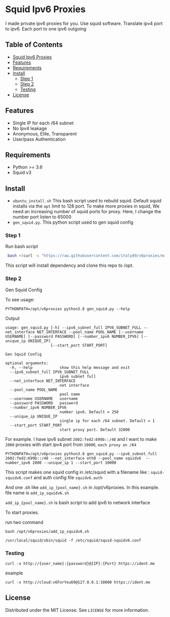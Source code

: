 # Squid Ipv6 Proxies

I made private ipv6 proxies for you. Use squid software. Translate ipv4 port to ipv6. Each port to one ipv6 outgoing

## Table of Contents

<!--ts-->
  * [Squid Ipv6 Proxies](#squid-ipv6-proxies)
  * [Features](#features)
  * [Requirements](#requirements)
  * [Install](#install)
     * [Step 1](#step-1)
     * [Step 2](#step-2)
     * [Testing](#testing)
  * [License](#license)

<!-- Added by: gcb, at: Thu 29 Oct 2020 02:12:41 PM +07 -->

<!--te-->

## Features

* Single IP for each /64 subnet
* No Ipv4 leakage
* Anonymous, Elite, Transparent
* User/pass Authentication

## Requirements
- Python >= 3.6
- Squid v3
## Install

- `ubuntu_install.sh` This bash script used to rebuild squid. Default squid installs via the `apt` limit to 128 port. To make more proxies in squid, We need an increasing number of squid ports for proxy. Here, I change the number port listen to 65000
- `gen_squid.py`. This python script used to gen squid config

### Step 1

Run bash script

```bash
 bash <(curl -s "https://raw.githubusercontent.com/italy89/v6proxies/main/ubuntu_install.sh")
```

This script will install dependency and clone this repo to /opt.

### Step 2
Gen Squid Config

To see usage:

```
PYTHONPATH=/opt/v6proxies python3.8 gen_squid.py --help 
```

Output

```
usage: gen_squid.py [-h] --ipv6_subnet_full IPV6_SUBNET_FULL --net_interface NET_INTERFACE --pool_name POOL_NAME [--username USERNAME] [--password PASSWORD] [--number_ipv6 NUMBER_IPV6] [--unique_ip UNIQUE_IP]
                    [--start_port START_PORT]

Gen Squid Config

optional arguments:
  -h, --help            show this help message and exit
  --ipv6_subnet_full IPV6_SUBNET_FULL
                        ipv6 subnet full
  --net_interface NET_INTERFACE
                        net interface
  --pool_name POOL_NAME
                        pool name
  --username USERNAME   username
  --password PASSWORD   password
  --number_ipv6 NUMBER_IPV6
                        number ipv6. Default = 250
  --unique_ip UNIQUE_IP
                        single ip for each /64 subnet. Default = 1
  --start_port START_PORT
                        start proxy port. Default 32000

```

For example. I have ipv6 subnet `2602:fed2:699b::/48` and I want to make `2000` proxies with start ipv4 port from `10000`, `each proxy on /64`

```shell script
PYTHONPATH=/opt/v6proxies python3.8 gen_squid.py --ipv6_subnet_full 2602:fed2:699b::/48 --net_interface eth0 --pool_name squidv6  --number_ipv6 2000 --unique_ip 1 --start_port 10000
```
This script makes one squid config in /etc/squid with a filename like : `squid-squidv6.conf` and auth config file `squidv6.auth`

And one .sh like `add_ip_{pool_name}.sh` in /opt/v6proxies. In this example. file name is `add_ip_squidv6.sh`

`add_ip_{pool_name}.sh` is bash script to add ipv6 to network interface

To start proxies.

run two command

```shell script
bash /opt/v6proxies/add_ip_squidv6.sh
```

```shell script
/usr/local/squid/sbin/squid -f /etc/squid/squid-squidv6.conf
```

### Testing

```shell script
curl -x http://{user_name}:{password}@{IP}:{Port} https://ident.me 
```

example

```
curl -x http://cloud:v6ForYou69@127.0.0.1:10000 https://ident.me 
```

## License
Distributed under the MIT License. See `LICENSE` for more information.

 
